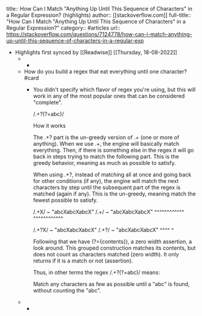 title:: How Can I Match "Anything Up Until This Sequence of Characters" in a Regular Expression? (highlights)
author:: [[stackoverflow.com]]
full-title:: "How Can I Match "Anything Up Until This Sequence of Characters" in a Regular Expression?"
category:: #articles
url:: https://stackoverflow.com/questions/7124778/how-can-i-match-anything-up-until-this-sequence-of-characters-in-a-regular-exp

- Highlights first synced by [[Readwise]] [[Thursday, 18-08-2022]]
	- -
	- How do you build a regex that eat everything until one character? #card
		- You didn't  specify which flavor  of regex  you're using, but  this will
		  work in any of the most popular ones that can be considered "complete".
		  
		  /.+?(?=abc)/
		  
		  
		  How it works
		  
		  The  .+?  part is  the  un-greedy  version of  .+  (one  or more  of
		  anything). When we use .+, the engine will basically match everything.
		  Then, if there is  something else in the regex it will  go back in steps
		  trying to  match the  following part. This  is the  greedy behavior,
		  meaning as much as possible to satisfy.
		  
		  When using  .+?, instead of  matching all at  once and going  back for
		  other conditions (if any), the engine  will match the next characters by
		  step until the  subsequent part of the regex is  matched (again if any).
		  This  is  the un-greedy,  meaning  match  the fewest  possible  to
		  satisfy.
		  
		  /.+X/  ~ "abcXabcXabcX"        /.+/  ~ "abcXabcXabcX"
		          ^^^^^^^^^^^^                  ^^^^^^^^^^^^
		  
		  /.+?X/ ~ "abcXabcXabcX"        /.+?/ ~ "abcXabcXabcX"
		          ^^^^                          ^
		  
		  
		  Following  that   we  have   (?={contents}),  a   zero  width
		  assertion,  a  look around.  This  grouped  construction matches  its
		  contents, but does not count  as characters matched (zero width). It
		  only returns if it is a match or not (assertion).
		  
		  Thus, in other terms the regex /.+?(?=abc)/ means:
		  
		  
		  Match any  characters as  few  as possible  until a  "abc" is  found,
		  without counting the "abc".
	- -